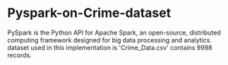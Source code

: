 # Pyspark-on-Crime-dataset
PySpark is the Python API for Apache Spark, an open-source, distributed computing framework designed for big data processing and analytics. dataset used in this implementation is 'Crime_Data.csv' contains 9998 records.
